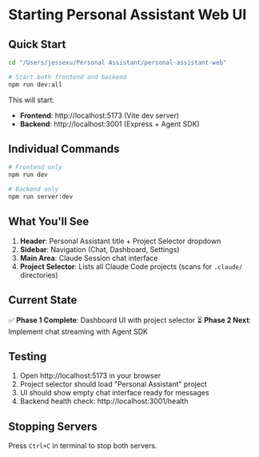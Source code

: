 # Starting Personal Assistant Web UI

## Quick Start

```bash
cd "/Users/jessexu/Personal Assistant/personal-assistant-web"

# Start both frontend and backend
npm run dev:all
```

This will start:
- **Frontend**: http://localhost:5173 (Vite dev server)
- **Backend**: http://localhost:3001 (Express + Agent SDK)

## Individual Commands

```bash
# Frontend only
npm run dev

# Backend only
npm run server:dev
```

## What You'll See

1. **Header**: Personal Assistant title + Project Selector dropdown
2. **Sidebar**: Navigation (Chat, Dashboard, Settings)
3. **Main Area**: Claude Session chat interface
4. **Project Selector**: Lists all Claude Code projects (scans for `.claude/` directories)

## Current State

✅ **Phase 1 Complete**: Dashboard UI with project selector
⏳ **Phase 2 Next**: Implement chat streaming with Agent SDK

## Testing

1. Open http://localhost:5173 in your browser
2. Project selector should load "Personal Assistant" project
3. UI should show empty chat interface ready for messages
4. Backend health check: http://localhost:3001/health

## Stopping Servers

Press `Ctrl+C` in terminal to stop both servers.
